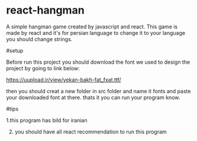 # react-hangman
A simple hangman game created by javascript and react.
This game is made by react and it's for persian language to change it to your language you should change strings.

#setup

Before run this project you should download the font we used to design the project by going to link below:

https://uupload.ir/view/yekan-bakh-fat_fxat.ttf/

then you should creat a new folder in src folder and name it fonts and paste your downloaded font at there.
thats it you can run your program know.

#tips

1.this program has bild for iranian

2. you should have all react recommendation to run this program
